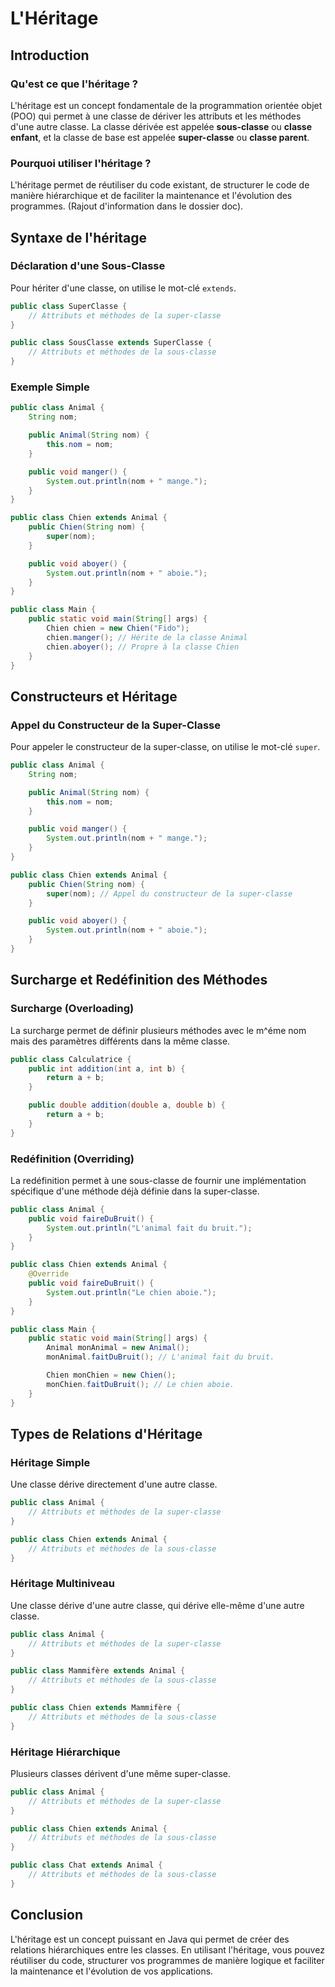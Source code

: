 # L'Héritage

## Introduction

### Qu'est ce que l'héritage ?

L'héritage est un concept fondamentale de la programmation orientée objet (POO) qui permet à une classe de dériver les attributs et les méthodes d'une autre classe. La classe dérivée est appelée **sous-classe** ou **classe enfant**, et la classe de base est appelée **super-classe** ou **classe parent**.

### Pourquoi utiliser l'héritage ?

L'héritage permet de réutiliser du code existant, de structurer le code de manière hiérarchique et de faciliter la maintenance et l'évolution des programmes. (Rajout d'information dans le dossier doc).

## Syntaxe de l'héritage

### Déclaration d'une Sous-Classe

Pour hériter d'une classe, on utilise le mot-clé `extends`.

```java
public class SuperClasse {
    // Attributs et méthodes de la super-classe
}

public class SousClasse extends SuperClasse {
    // Attributs et méthodes de la sous-classe
}
```

### Exemple Simple

```java
public class Animal {
    String nom;

    public Animal(String nom) {
        this.nom = nom;
    }

    public void manger() {
        System.out.println(nom + " mange.");
    }
}

public class Chien extends Animal {
    public Chien(String nom) {
        super(nom);
    }

    public void aboyer() {
        System.out.println(nom + " aboie.");
    }
}

public class Main {
    public static void main(String[] args) {
        Chien chien = new Chien("Fido");
        chien.manger(); // Hérite de la classe Animal
        chien.aboyer(); // Propre à la classe Chien
    }
}
```

## Constructeurs et Héritage

### Appel du Constructeur de la Super-Classe

Pour appeler le constructeur de la super-classe, on utilise le mot-clé `super`.

```java
public class Animal {
    String nom;

    public Animal(String nom) {
        this.nom = nom;
    }

    public void manger() {
        System.out.println(nom + " mange.");
    }
}

public class Chien extends Animal {
    public Chien(String nom) {
        super(nom); // Appel du constructeur de la super-classe
    }

    public void aboyer() {
        System.out.println(nom + " aboie.");
    }
}
```

## Surcharge et Redéfinition des Méthodes

### Surcharge (Overloading)

La surcharge permet de définir plusieurs méthodes avec le m^éme nom mais des paramètres différents dans la même classe.

```java
public class Calculatrice {
    public int addition(int a, int b) {
        return a + b;
    }

    public double addition(double a, double b) {
        return a + b;
    }
}
```

### Redéfinition (Overriding)

La redéfinition permet à une sous-classe de fournir une implémentation spécifique d'une méthode déjà définie dans la super-classe.

```java
public class Animal {
    public void faireDuBruit() {
        System.out.println("L'animal fait du bruit.");
    }
}

public class Chien extends Animal {
    @Override
    public void faireDuBruit() {
        System.out.println("Le chien aboie.");
    }
}

public class Main {
    public static void main(String[] args) {
        Animal monAnimal = new Animal();
        monAnimal.faitDuBruit(); // L'animal fait du bruit.

        Chien monChien = new Chien();
        monChien.faitDuBruit(); // Le chien aboie.
    }
}
```

## Types de Relations d'Héritage

### Héritage Simple

Une classe dérive directement d'une autre classe.

```java
public class Animal {
    // Attributs et méthodes de la super-classe
}

public class Chien extends Animal {
    // Attributs et méthodes de la sous-classe
}
```

### Héritage Multiniveau

Une classe dérive d'une autre classe, qui dérive elle-même d'une autre classe.

```java
public class Animal {
    // Attributs et méthodes de la super-classe
}

public class Mammifère extends Animal {
    // Attributs et méthodes de la sous-classe
}

public class Chien extends Mammifère {
    // Attributs et méthodes de la sous-classe
}
```

### Héritage Hiérarchique

Plusieurs classes dérivent d'une même super-classe.

```java
public class Animal {
    // Attributs et méthodes de la super-classe
}

public class Chien extends Animal {
    // Attributs et méthodes de la sous-classe
}

public class Chat extends Animal {
    // Attributs et méthodes de la sous-classe
}
```

## Conclusion

L'héritage est un concept puissant en Java qui permet de créer des relations hiérarchiques entre les classes. En utilisant l'héritage, vous pouvez réutiliser du code, structurer vos programmes de manière logique et faciliter la maintenance et l'évolution de vos applications.
